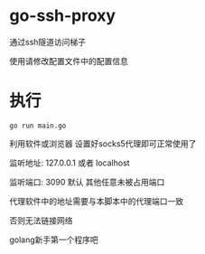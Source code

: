# go-ssh-proxy通过ssh隧道访问梯子使用请修改配置文件中的配置信息# 执行```shell scriptgo run main.go```利用软件或浏览器 设置好socks5代理即可正常使用了监听地址: 127.0.0.1 或者 localhost监听端口: 3090 默认 其他任意未被占用端口代理软件中的地址需要与本脚本中的代理端口一致否则无法链接网络golang新手第一个程序吧